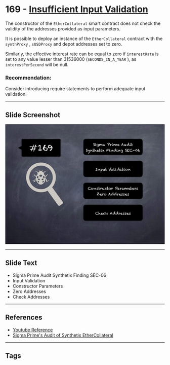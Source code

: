 
# 169 - [Insufficient Input Validation](./Insufficient%20Input%20Validation.md)

The constructor of the `EtherCollateral` smart contract does not check the validity of the addresses provided as input parameters. 

It is possible to deploy an instance of the `EtherCollateral` contract with the `synthProxy` , `sUSDProxy` and depot addresses set to zero. 

Similarly, the effective interest rate can be equal to zero if `interestRate` is set to any value lesser than 31536000 (`SECONDS_IN_A_YEAR` ), as `interestPerSecond` will be null.


### Recommendation:
Consider introducing require statements to perform adequate input validation.
___
## Slide Screenshot
![169.png](../../images/8.%20Audit%20Findings%20201/169.png)
___
## Slide Text
- Sigma Prime Audit Synthetix Finding SEC-06
- Input Validation
- Constructor Parameters
- Zero Addresses
- Check Addresses
___
## References
- [Youtube Reference](https://youtu.be/poxzr4-srn0?t=473)
- [Sigma Prime's Audit of Synthetix EtherCollateral](https://github.com/sigp/public-audits/blob/master/synthetix/ethercollateral/review.pdf)
___
## Tags
